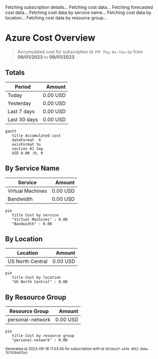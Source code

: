 Fetching subscription details...
Fetching cost data...
Fetching forecasted cost data...
Fetching cost data by service name...
Fetching cost data by location...
Fetching cost data by resource group...
# Azure Cost Overview

> Accumulated cost for subscription id `JPF Pay-As-You-Go` from **09/01/2023** to **09/01/2023**

## Totals

|Period|Amount|
|---|---:|
|Today|0.00 USD|
|Yesterday|0.00 USD|
|Last 7 days|0.00 USD|
|Last 30 days|0.00 USD|

```mermaid
gantt
   title Accumulated cost
   dateFormat  X
   axisFormat %s
   section 01 Sep
   USD 0.00 :0, 0
```

## By Service Name

|Service|Amount|
|---|---:|
|Virtual Machines|0.00 USD|
|Bandwidth|0.00 USD|

```mermaid
pie
   title Cost by service
   "Virtual Machines" : 0.00
   "Bandwidth" : 0.00
```

## By Location

|Location|Amount|
|---|---:|
|US North Central|0.00 USD|

```mermaid
pie
   title Cost by location
   "US North Central" : 0.00
```

## By Resource Group

|Resource Group|Amount|
|---|---:|
|personal-network|0.00 USD|

```mermaid
pie
   title Cost by resource group
   "personal-network" : 0.00
```

<sup>Generated at 2023-09-18 11:23:45 for subscription with id `4913be3f-a345-4652-9bba-767418dd25e3`</sup>

